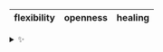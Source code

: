 | flexibility | openness | healing |
| :---------: | :------: | :-----: |

<details>
  <summary>✨</summary>
  These words are chosen at random each day. New words will appear here tomorrow morning.
</details>